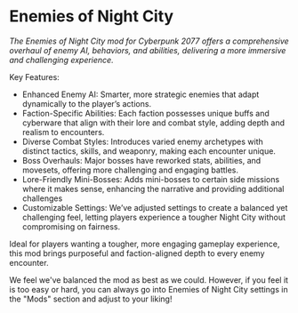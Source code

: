 
# Enemies of Night City
*The Enemies of Night City mod for Cyberpunk 2077 offers a comprehensive overhaul of enemy AI, behaviors, and abilities, delivering a more immersive and challenging experience.*<br>

Key Features: <br>

*	Enhanced Enemy AI: Smarter, more strategic enemies that adapt dynamically to the player’s actions.<br>
*	Faction-Specific Abilities: Each faction possesses unique buffs and cyberware that align with their lore and combat style, adding depth and realism to encounters.<br>
*	Diverse Combat Styles: Introduces varied enemy archetypes with distinct tactics, skills, and weaponry, making each encounter unique.<br>
*	Boss Overhauls: Major bosses have reworked stats, abilities, and movesets, offering more challenging and engaging battles.<br>
*	Lore-Friendly Mini-Bosses: Adds mini-bosses to certain side missions where it makes sense, enhancing the narrative and providing additional challenges<br>
*	Customizable Settings: We’ve adjusted settings to create a balanced yet challenging feel, letting players experience a tougher Night City without compromising on fairness.<br>

Ideal for players wanting a tougher, more engaging gameplay experience, this mod brings purposeful and faction-aligned depth to every enemy encounter.<br>

We feel we've balanced the mod as best as we could. However, if you feel it is too easy or hard, you can always go into Enemies of Night City settings in the "Mods" section and adjust to your liking!


